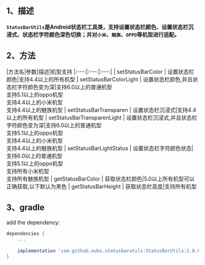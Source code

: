 ## 1、描述
**`StatusBarUtils`是Android状态栏工具类，支持设置状态栏颜色、设置状态栏沉浸式、状态栏字符颜色深色切换；并对`小米`、`魅族`、`OPPO`等机型进行适配。**

## 2、方法
|方法名|参数|描述|机型支持
|:---:|:---:|:---:|
| setStatusBarColor | 设置状态栏颜色|支持4.4以上的所有机型
| setStatusBarColorLight |  设置状态栏颜色,并且状态栏字符颜色变为深|支持6.0以上的普通机型<br>支持5.1以上的oppo机型<br>支持4.4以上的小米机型<br>支持4.4以上的魅族机型
| setStatusBarTransparen |  设置状态栏沉浸式|支持4.4以上的所有机型
| setStatusBarTransparenLight |  设置状态栏沉浸式,并且状态栏字符颜色变为深|支持6.0以上的普通机型<br>支持5.1以上的oppo机型<br>支持4.4以上的小米机型<br>支持4.4以上的魅族机型
| setStatusBarLightStatus |  设置状态栏字符颜色状态|支持6.0以上的普通机型<br>支持5.1以上的oppo机型<br>支持所有小米机型<br>支持所有魅族机型
| getStatusBarColor |  获取状态栏颜色|5.0以上所有机型可以正确获取,以下默认为黑色
| getStatusBarHeight | 获取状态栏高度|支持所有机型

## 3、gradle
add the dependency:
```gradle
dependencies {
    ...
    
    implementation 'com.github.xubo.statusbarutils:StatusBarUtils:1.0.0'
}
```









